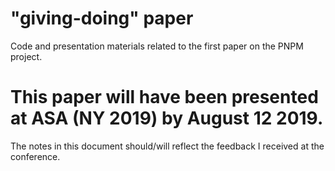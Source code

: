 # "giving-doing" paper
Code and presentation materials related to the first paper on the PNPM project.

# This paper will have been presented at ASA (NY 2019) by August 12 2019.
The notes in this document should/will reflect the feedback I received at the conference. 



